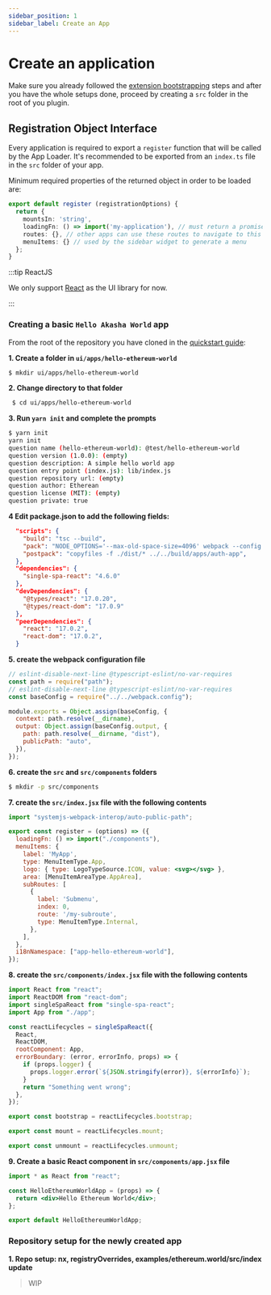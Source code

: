 ```yaml
---
sidebar_position: 1
sidebar_label: Create an App
---
```


# Create an application

Make sure you already followed the [extension bootstrapping](index.md) steps and after you have the whole setups done, proceed by creating a `src` folder in the root of you plugin.

## Registration Object Interface

Every application is required to export a `register` function that will be called by the App Loader. It's recommended to be exported from an `index.ts` file in the `src` folder of your app.

Minimum required properties of the returned object in order to be loaded are:

```typescript title=src/index.ts
export default register (registrationOptions) {
  return {
    mountsIn: 'string',
    loadingFn: () => import('my-application'), // must return a promise
    routes: {}, // other apps can use these routes to navigate to this app
    menuItems: {} // used by the sidebar widget to generate a menu
  };
}
```

:::tip ReactJS

We only support [React](https://reactjs.org/) as the UI library for now.

:::

### Creating a basic `Hello Akasha World` app

From the root of the repository you have cloned in the [quickstart guide](/dev-quickstart):

**1. Create a folder in `ui/apps/hello-ethereum-world`**

```bash title="create the application folder"
$ mkdir ui/apps/hello-ethereum-world
```

**2. Change directory to that folder**

```bash
 $ cd ui/apps/hello-ethereum-world
```

**3. Run `yarn init` and complete the prompts**

```bash
$ yarn init
yarn init
question name (hello-ethereum-world): @test/hello-ethereum-world
question version (1.0.0): (empty)
question description: A simple hello world app
question entry point (index.js): lib/index.js
question repository url: (empty)
question author: Etherean
question license (MIT): (empty)
question private: true
```

**4 Edit package.json to add the following fields:**

```json title="editing /ui/apps/hello-ethereum-world/package.json"
  "scripts": {
    "build": "tsc --build",
    "pack": "NODE_OPTIONS='--max-old-space-size=4096' webpack --config webpack.config.js",
    "postpack": "copyfiles -f ./dist/* ../../build/apps/auth-app",
  },
  "dependencies": {
    "single-spa-react": "4.6.0"
  },
  "devDependencies": {
    "@types/react": "17.0.20",
    "@types/react-dom": "17.0.9"
  },
  "peerDependencies": {
    "react": "17.0.2",
    "react-dom": "17.0.2",
  }
```

**5. create the webpack configuration file**

```js title="create /ui/apps/hello-ethereum-world/webpack.config.js"
// eslint-disable-next-line @typescript-eslint/no-var-requires
const path = require("path");
// eslint-disable-next-line @typescript-eslint/no-var-requires
const baseConfig = require("../../webpack.config");

module.exports = Object.assign(baseConfig, {
  context: path.resolve(__dirname),
  output: Object.assign(baseConfig.output, {
    path: path.resolve(__dirname, "dist"),
    publicPath: "auto",
  }),
});
```

**6. create the `src` and `src/components` folders**

```bash title="creating ui/apps/hello-ethereum-world/src"
$ mkdir -p src/components
```

**7. create the `src/index.jsx` file with the following contents**

```jsx title="creating ui/apps/hello-ethereum-world/src/index.jsx"
import "systemjs-webpack-interop/auto-public-path";

export const register = (options) => ({
  loadingFn: () => import("./components"),
  menuItems: {
    label: 'MyApp',
    type: MenuItemType.App,
    logo: { type: LogoTypeSource.ICON, value: <svg></svg> },
    area: [MenuItemAreaType.AppArea],
    subRoutes: [
      {
        label: 'Submenu',
        index: 0,
        route: '/my-subroute',
        type: MenuItemType.Internal,
      },
    ],
  },
  i18nNamespace: ["app-hello-ethereum-world"],
});
```

**8. create the `src/components/index.jsx` file with the following contents**

```jsx title="creating ui/apps/hello-ethereum-world/src/components/index.jsx"
import React from "react";
import ReactDOM from "react-dom";
import singleSpaReact from "single-spa-react";
import App from "./app";

const reactLifecycles = singleSpaReact({
  React,
  ReactDOM,
  rootComponent: App,
  errorBoundary: (error, errorInfo, props) => {
    if (props.logger) {
      props.logger.error(`${JSON.stringify(error)}, ${errorInfo}`);
    }
    return "Something went wrong";
  },
});

export const bootstrap = reactLifecycles.bootstrap;

export const mount = reactLifecycles.mount;

export const unmount = reactLifecycles.unmount;
```

**9. Create a basic React component in `src/components/app.jsx` file**

```jsx title="creating ui/apps/hello-ethereum-world/src/components/app.jsx"
import * as React from "react";

const HelloEthereumWorldApp = (props) => {
  return <div>Hello Ethereum World</div>;
};

export default HelloEthereumWorldApp;
```

### Repository setup for the newly created app

**1. Repo setup: nx, registryOverrides, examples/ethereum.world/src/index update**
> WIP
